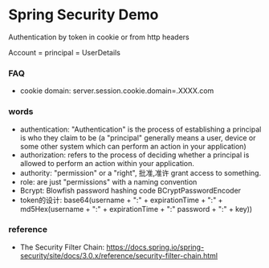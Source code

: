 Spring Security Demo
=============================

Authentication by token in cookie or from http headers

Account = principal = UserDetails 

### FAQ

* cookie domain: server.session.cookie.domain=.XXXX.com

### words

* authentication:  "Authentication" is the process of establishing a principal is who they claim to be (a "principal" generally means a user, device or some other system which can perform an action in your application)
* authorization: refers to the process of deciding whether a principal is allowed to perform an action within your application.
* authority: "permission" or a "right", 批准,准许 grant access to something.
* role: are just "permissions" with a naming convention
* Bcrypt: Blowfish password hashing code  BCryptPasswordEncoder
* token的设计: base64(username + ":" + expirationTime + ":" + md5Hex(username + ":" + expirationTime + ":" password + ":" + key))

### reference

* The Security Filter Chain: https://docs.spring.io/spring-security/site/docs/3.0.x/reference/security-filter-chain.html
